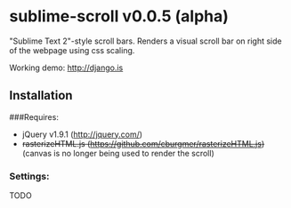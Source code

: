 sublime-scroll v0.0.5 (alpha)
====================

"Sublime Text 2"-style scroll bars. Renders a visual scroll bar on right side of the webpage using css scaling.

Working demo: http://django.is

## Installation

###Requires:

* jQuery v1.9.1 (http://jquery.com/)
* ~~rasterizeHTML.js (https://github.com/cburgmer/rasterizeHTML.js)~~ (canvas is no longer being used to render the scroll)

### Settings:
TODO

